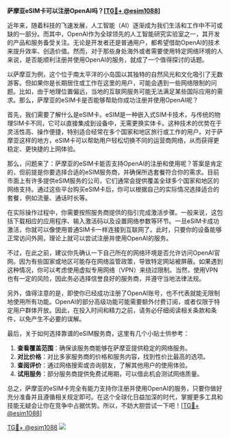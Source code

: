 **萨摩亚eSIM卡可以注册OpenAI吗？[[TG💪+ @esim1088](https://t.me/s/esim1088)]**

近年来，随着科技的飞速发展，人工智能（AI）逐渐成为我们生活和工作中不可或缺的一部分。而其中，OpenAI作为全球领先的人工智能研究实验室之一，其开发的产品和服务备受关注。无论是开发者还是普通用户，都希望借助OpenAI的技术来提升效率、创造价值。然而，对于那些身处海外或者需要使用特定网络环境的人来说，是否能顺利注册并使用OpenAI的服务，就成了一个值得探讨的话题。

以萨摩亚为例，这个位于南太平洋的小岛国以其独特的自然风光和文化吸引了无数游客。但如果你是长期居住或工作在这里的用户，可能会遇到一些网络限制的问题。比如，由于地理位置偏远，当地的互联网服务可能无法满足某些国际应用的需求。那么，萨摩亚的eSIM卡是否能够帮助你成功注册并使用OpenAI呢？

首先，我们需要了解什么是eSIM卡。eSIM是一种嵌入式SIM卡技术，与传统的物理SIM卡不同，它可以直接集成到设备中，无需更换实体卡。这种技术的优势在于灵活性高、操作便捷，特别适合经常在多个国家和地区旅行或工作的用户。对于萨摩亚这样的地方，eSIM卡可以帮助用户轻松切换不同的运营商网络，从而获得更稳定、更快捷的上网体验。

那么，问题来了：萨摩亚的eSIM卡能否支持OpenAI的注册和使用呢？答案是肯定的，但前提是你要选择合适的eSIM服务商，并确保所选套餐符合你的需求。目前市面上有许多提供eSIM服务的公司，它们通常会提供覆盖全球多个国家和地区的网络支持。通过这些平台购买eSIM卡后，你可以根据自己的实际情况选择适合的套餐，例如流量、通话时长等。

在实际操作过程中，你需要按照服务商提供的指引完成激活步骤。一般来说，这包括下载相应的应用程序、输入激活码以及设置网络参数等环节。一旦eSIM卡成功激活，你就可以像使用普通SIM卡一样连接到互联网了。此时，只要你的设备能够正常访问外网，理论上就可以尝试注册并使用OpenAI的服务。

不过，在此之前，建议你先确认一下自己所在的网络环境是否允许访问OpenAI官网。因为有些国家或地区可能存在网络监管政策，导致特定网站被屏蔽。如果遇到这种情况，你可以考虑使用虚拟专用网络（VPN）来绕过限制。当然，使用VPN也有一定的风险，因此务必选择信誉良好的服务商，并遵守当地法律法规。

另外，值得注意的是，即使你已经成功注册了OpenAI账号，也不代表就能无限制地使用所有功能。OpenAI的部分高级功能可能需要额外付费订阅，或者仅限于特定用户群体开放。因此，在投入时间和精力之前，请务必仔细阅读相关条款和条件，以免产生不必要的误解。

最后，关于如何选择靠谱的eSIM服务商，这里有几个小贴士供参考：

1. **查看覆盖范围**：确保该服务商能够在萨摩亚提供稳定的网络服务。
2. **对比价格**：对比多家服务商的价格和服务内容，找到性价比最高的选项。
3. **查阅评价**：通过网络搜索或咨询朋友，了解其他用户的使用体验。
4. **试用服务**：部分服务商提供免费试用期，可以借此机会测试网络质量。

总之，萨摩亚的eSIM卡完全有能力支持你注册并使用OpenAI的服务，只要你做好充分准备并且遵循相关规定即可。在这个全球化日益加深的时代，掌握更多工具和技能无疑会让你在竞争中占据优势。所以，不妨大胆尝试一下吧！[[TG💪+ @esim1088](https://t.me/s/esim1088)]

[TG💪+ @esim1088](https://t.me/s/esim1088) ![](https://i.postimg.cc/4NQfJmqS/Snipaste-2025-05-13-00-14-12.png)